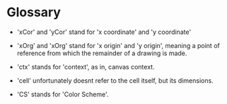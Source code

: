 
# Glossary
  * 'xCor' and 'yCor' stand for 'x coordinate' and 'y coordinate'
  
  * 'xOrg' and 'xOrg' stand for 'x origin' and 'y origin', meaning a point of reference from which the remainder of a drawing is made.

  * 'ctx' stands for 'context', as in, canvas context.
  
  * 'cell' unfortunately doesnt refer to the cell itself, but its
  dimensions.

  * 'CS' stands for 'Color Scheme'.